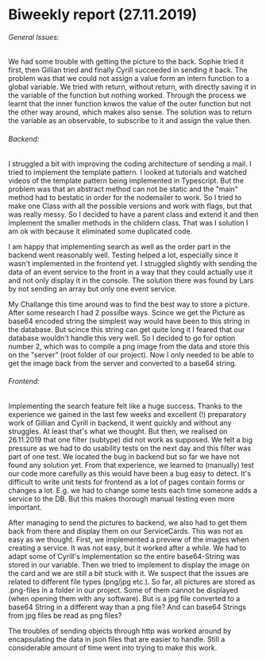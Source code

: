 # Biweekly report (27.11.2019) 

###### General Issues:
We had some trouble with getting the picture to the back. Sophie tried it first, then Gillian tried and finally Cyrill succeeded in sending it back. The problem was that we could not assign a value form an
intern function to a global variable. We tried with return, without return, with directly saving it in the variable of the function but nothing worked. Through the process we learnt that the inner function 
knwos the value of the outer function but not the other way around, which makes also sense. The solution was to return the variable as an observable, to subscribe to it and assign the value then.




###### Backend:
I struggled a bit with improving the coding architecture of sending a mail. I tried to implement the template pattern. I looked at tutorials and watched videos of the template pattern being implemented in Typescript.
But the problem was that an abstract method can not be static and the "main" method had to bestatic in order for the nodemailer to work. So I tried to make one Class with all the possible versions and work with flags,
but that was really messy. So I decided to have a parent class and extend it and then implement the smaller methods in the childern class. That was I solution I am ok with because it eliminated some duplicated code.

I am happy that implementing search as well as the order part in the backend went reasonably well. Testing helped  a lot, especially since it wasn't implemented in the frontend yet. I struggled slightly with sending the
data of an event service to the front in a way that they could actually use it and not only display it in the console. The solution there was found by Lars by not sending an array but only one event service.

My Challange this time around was to find the best way to store a picture. After some research I had 2 possilbe ways. Scince we get the Picture as base64 encoded string the simplest way would have been to this string in the
database. But scince this string can get quite long it I feared that our database wouldn't handle this very well. So I decided to go for option number 2, which was to compile a png image from the data and store this on the
"server" (root folder of our project). Now I only needed to be able to get the image back from the server and converted to a base64 string.

###### Frontend:
Implementing the search feature felt like a huge success.
Thanks to the experience we gained in the last few weeks and excellent (!) preparatory work of Gillian and Cyrill in backend, it went quickly and without any struggles.
At least that's what we thought. 
But then, we realised on 26.11.2019 that one filter (subtype) did not work as supposed. 
We felt a big pressure as we had to do usability tests on the next day and this filter was part of one test.
We located the bug in backend but so far we have not found any solution yet.
From that experience, we learned to (manually) test our code more carefully as this would have been a bug easy to detect.
It's difficult to write unit tests for frontend as a lot of pages contain forms or changes a lot.
E.g. we had to change some tests each time someone adds a service to the DB.
But this makes thorough manual testing even more important.

After managing to send the pictures to backend, we also had to get them back from there and display them on our ServiceCards.
This was not as easy as we thought.
First, we implemented a preview of the images when creating a service. 
It was not easy, but it worked after a while.
We had to adapt some of Cyrill's implementation so the entire base64-String was stored in our variable.
Then we tried to implement to display the image on the card and we are still a bit stuck with it.
We suspect that the issues are related to different file types (png/jpg etc.).
So far, all pictures are stored as .png-files in a folder in our project.
Some of them cannot be displayed (when opening them with any software).
But is a jpg file converted to a base64 String in a different way than a png file?
And can base64 Strings from jpg files be read as png files?

The troubles of sending objects through http was worked around by encapsulating the data in json files that are easier to handle.
Still a considerable amount of time went into trying to make this work.




